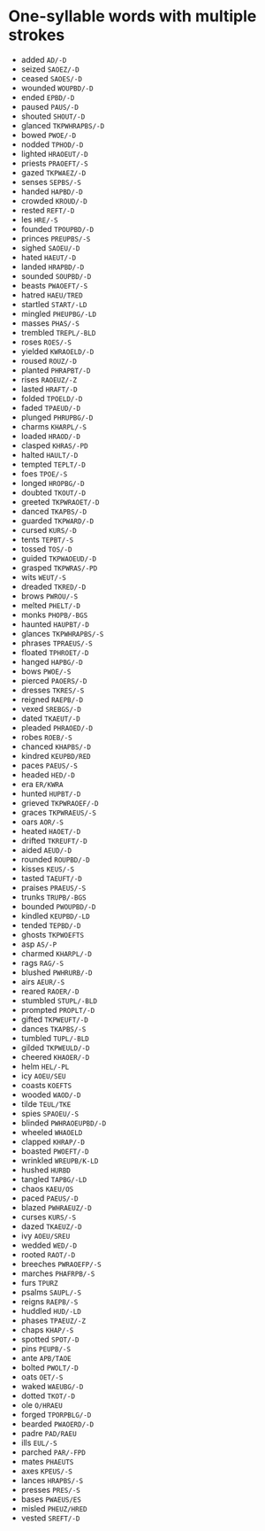 # One-syllable words with multiple strokes

* added `AD/-D`
* seized `SAOEZ/-D`
* ceased `SAOES/-D`
* wounded `WOUPBD/-D`
* ended `EPBD/-D`
* paused `PAUS/-D`
* shouted `SHOUT/-D`
* glanced `TKPWHRAPBS/-D`
* bowed `PWOE/-D`
* nodded `TPHOD/-D`
* lighted `HRAOEUT/-D`
* priests `PRAOEFT/-S`
* gazed `TKPWAEZ/-D`
* senses `SEPBS/-S`
* handed `HAPBD/-D`
* crowded `KROUD/-D`
* rested `REFT/-D`
* les `HRE/-S`
* founded `TPOUPBD/-D`
* princes `PREUPBS/-S`
* sighed `SAOEU/-D`
* hated `HAEUT/-D`
* landed `HRAPBD/-D`
* sounded `SOUPBD/-D`
* beasts `PWAOEFT/-S`
* hatred `HAEU/TRED`
* startled `START/-LD`
* mingled `PHEUPBG/-LD`
* masses `PHAS/-S`
* trembled `TREPL/-BLD`
* roses `ROES/-S`
* yielded `KWRAOELD/-D`
* roused `ROUZ/-D`
* planted `PHRAPBT/-D`
* rises `RAOEUZ/-Z`
* lasted `HRAFT/-D`
* folded `TPOELD/-D`
* faded `TPAEUD/-D`
* plunged `PHRUPBG/-D`
* charms `KHARPL/-S`
* loaded `HRAOD/-D`
* clasped `KHRAS/-PD`
* halted `HAULT/-D`
* tempted `TEPLT/-D`
* foes `TPOE/-S`
* longed `HROPBG/-D`
* doubted `TKOUT/-D`
* greeted `TKPWRAOET/-D`
* danced `TKAPBS/-D`
* guarded `TKPWARD/-D`
* cursed `KURS/-D`
* tents `TEPBT/-S`
* tossed `TOS/-D`
* guided `TKPWAOEUD/-D`
* grasped `TKPWRAS/-PD`
* wits `WEUT/-S`
* dreaded `TKRED/-D`
* brows `PWROU/-S`
* melted `PHELT/-D`
* monks `PHOPB/-BGS`
* haunted `HAUPBT/-D`
* glances `TKPWHRAPBS/-S`
* phrases `TPRAEUS/-S`
* floated `TPHROET/-D`
* hanged `HAPBG/-D`
* bows `PWOE/-S`
* pierced `PAOERS/-D`
* dresses `TKRES/-S`
* reigned `RAEPB/-D`
* vexed `SREBGS/-D`
* dated `TKAEUT/-D`
* pleaded `PHRAOED/-D`
* robes `ROEB/-S`
* chanced `KHAPBS/-D`
* kindred `KEUPBD/RED`
* paces `PAEUS/-S`
* headed `HED/-D`
* era `ER/KWRA`
* hunted `HUPBT/-D`
* grieved `TKPWRAOEF/-D`
* graces `TKPWRAEUS/-S`
* oars `AOR/-S`
* heated `HAOET/-D`
* drifted `TKREUFT/-D`
* aided `AEUD/-D`
* rounded `ROUPBD/-D`
* kisses `KEUS/-S`
* tasted `TAEUFT/-D`
* praises `PRAEUS/-S`
* trunks `TRUPB/-BGS`
* bounded `PWOUPBD/-D`
* kindled `KEUPBD/-LD`
* tended `TEPBD/-D`
* ghosts `TKPWOEFTS`
* asp `AS/-P`
* charmed `KHARPL/-D`
* rags `RAG/-S`
* blushed `PWHRURB/-D`
* airs `AEUR/-S`
* reared `RAOER/-D`
* stumbled `STUPL/-BLD`
* prompted `PROPLT/-D`
* gifted `TKPWEUFT/-D`
* dances `TKAPBS/-S`
* tumbled `TUPL/-BLD`
* gilded `TKPWEULD/-D`
* cheered `KHAOER/-D`
* helm `HEL/-PL`
* icy `AOEU/SEU`
* coasts `KOEFTS`
* wooded `WAOD/-D`
* tilde `TEUL/TKE`
* spies `SPAOEU/-S`
* blinded `PWHRAOEUPBD/-D`
* wheeled `WHAOELD`
* clapped `KHRAP/-D`
* boasted `PWOEFT/-D`
* wrinkled `WREUPB/K-LD`
* hushed `HURBD`
* tangled `TAPBG/-LD`
* chaos `KAEU/OS`
* paced `PAEUS/-D`
* blazed `PWHRAEUZ/-D`
* curses `KURS/-S`
* dazed `TKAEUZ/-D`
* ivy `AOEU/SREU`
* wedded `WED/-D`
* rooted `RAOT/-D`
* breeches `PWRAOEFP/-S`
* marches `PHAFRPB/-S`
* furs `TPURZ`
* psalms `SAUPL/-S`
* reigns `RAEPB/-S`
* huddled `HUD/-LD`
* phases `TPAEUZ/-Z`
* chaps `KHAP/-S`
* spotted `SPOT/-D`
* pins `PEUPB/-S`
* ante `APB/TAOE`
* bolted `PWOLT/-D`
* oats `OET/-S`
* waked `WAEUBG/-D`
* dotted `TKOT/-D`
* ole `O/HRAEU`
* forged `TPORPBLG/-D`
* bearded `PWAOERD/-D`
* padre `PAD/RAEU`
* ills `EUL/-S`
* parched `PAR/-FPD`
* mates `PHAEUTS`
* axes `KPEUS/-S`
* lances `HRAPBS/-S`
* presses `PRES/-S`
* bases `PWAEUS/ES`
* misled `PHEUZ/HRED`
* vested `SREFT/-D`
